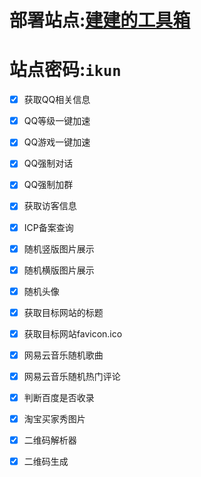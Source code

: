 # 部署站点:[建建的工具箱](http://411.free.svipss.top/smallTool/)
# 站点密码:``ikun``

- [x] 获取QQ相关信息
- [x] QQ等级一键加速
- [x] QQ游戏一键加速
- [x] QQ强制对话
- [x] QQ强制加群

- [x] 获取访客信息

- [x] ICP备案查询

- [x] 随机竖版图片展示
- [x] 随机横版图片展示
- [x] 随机头像

- [x] 获取目标网站的标题
- [x] 获取目标网站favicon.ico

- [x] 网易云音乐随机歌曲
- [x] 网易云音乐随机热门评论

- [x] 判断百度是否收录

- [x] 淘宝买家秀图片

- [x] 二维码解析器
- [x] 二维码生成
